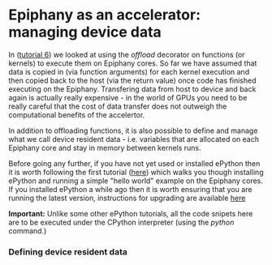# Epiphany as an accelerator: managing device data

In ([tutorial 6](tutorial6.md)) we looked at using the *offload* decorator on functions (or kernels) to execute them on Epiphany cores. So far we have assumed that data is copied in (via function arguments) for each kernel execution and then copied back to the host (via the return value) once code has finished executing on the Epiphany. Transfering data from host to device and back again is actually really expensive - in the world of GPUs you need to be really careful that the cost of data transfer does not outweigh the computational benefits of the accelertor. 

In addition to offloading functions, it is also possible to define and manage what we call device resident data - i.e. variables that are allocated on each Epiphany core and stay in memory between kernels runs.

Before going any further, if you have not yet used or installed ePython then it is worth following the first tutorial ([here](tutorial1.md)) which walks you though installing ePython and running a simple "hello world" example on the Epiphany cores. If you installed ePython a while ago then it is worth ensuring that you are running the latest version, instructions for upgrading are available [here](installupgrade.md)

**Important:** Unlike some other ePython tutorials, all the code snipets here are to be executed under the CPython interpreter (using the *python* command.)

### Defining device resident data

